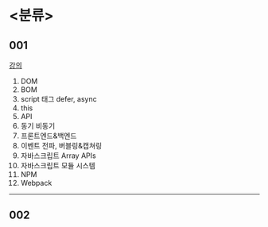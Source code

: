 # <분류>

## 001
[강의](https://www.inflearn.com/course/lecture?courseSlug=%ED%94%84%EB%A1%A0%ED%8A%B8%EC%97%94%EB%93%9C-%EB%82%A0%EA%B0%9C%EB%8B%AC%EA%B8%B0&unitId=115155&tab=curriculum)

1. DOM
2. BOM
3. script 태그 defer, async
4. this
5. API
6. 동기 비동기
7. 프론트엔드&백엔드
8. 이벤트 전파, 버블링&캡쳐링
9. 자바스크립트 Array APIs
10. 자바스크립트 모듈 시스템
11. NPM
12. Webpack

---

## 002
